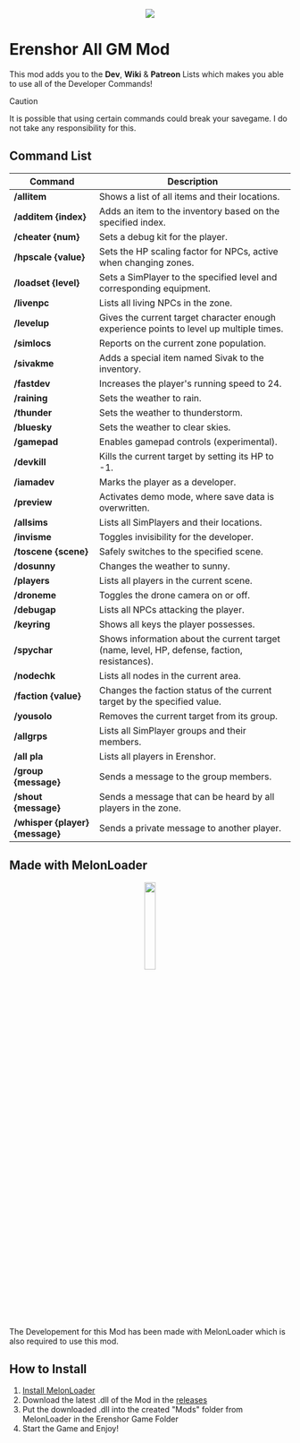 <p align="center">
  <img src="https://shared.akamai.steamstatic.com/store_item_assets/steam/apps/2382520/header.jpg?t=1719971377" />
</p>

# Erenshor All GM Mod
This mod adds you to the **Dev**, **Wiki** & **Patreon** Lists which makes you able to use all of the Developer Commands!

> [!CAUTION]
> It is possible that using certain commands could break your savegame. I do not take any responsibility for this.

## Command List
| Command                | Description                                                                           |
|------------------------|---------------------------------------------------------------------------------------|
| **/allitem**           | Shows a list of all items and their locations.                                         |
| **/additem {index}**   | Adds an item to the inventory based on the specified index.                           |
| **/cheater {num}**     | Sets a debug kit for the player.                                                      |
| **/hpscale {value}**   | Sets the HP scaling factor for NPCs, active when changing zones.                      |
| **/loadset {level}**   | Sets a SimPlayer to the specified level and corresponding equipment.                  |
| **/livenpc**           | Lists all living NPCs in the zone.                                                    |
| **/levelup**           | Gives the current target character enough experience points to level up multiple times.|
| **/simlocs**           | Reports on the current zone population.                                               |
| **/sivakme**           | Adds a special item named Sivak to the inventory.                                     |
| **/fastdev**           | Increases the player's running speed to 24.                                           |
| **/raining**           | Sets the weather to rain.                                                             |
| **/thunder**           | Sets the weather to thunderstorm.                                                     |
| **/bluesky**           | Sets the weather to clear skies.                                                      |
| **/gamepad**           | Enables gamepad controls (experimental).                                              |
| **/devkill**           | Kills the current target by setting its HP to -1.                                     |
| **/iamadev**           | Marks the player as a developer.                                                      |
| **/preview**           | Activates demo mode, where save data is overwritten.                                  |
| **/allsims**           | Lists all SimPlayers and their locations.                                             |
| **/invisme**           | Toggles invisibility for the developer.                                               |
| **/toscene {scene}**   | Safely switches to the specified scene.                                               |
| **/dosunny**           | Changes the weather to sunny.                                                         |
| **/players**           | Lists all players in the current scene.                                               |
| **/droneme**           | Toggles the drone camera on or off.                                                   |
| **/debugap**           | Lists all NPCs attacking the player.                                                  |
| **/keyring**           | Shows all keys the player possesses.                                                  |
| **/spychar**           | Shows information about the current target (name, level, HP, defense, faction, resistances). |
| **/nodechk**           | Lists all nodes in the current area.                                                  |
| **/faction {value}**   | Changes the faction status of the current target by the specified value.              |
| **/yousolo**           | Removes the current target from its group.                                            |
| **/allgrps**           | Lists all SimPlayer groups and their members.                                         |
| **/all pla**           | Lists all players in Erenshor.                                                        |
| **/group {message}**   | Sends a message to the group members.                                                 |
| **/shout {message}**   | Sends a message that can be heard by all players in the zone.                         |
| **/whisper {player} {message}** | Sends a private message to another player.                                  |

## Made with MelonLoader
<p align="center">
  <img src="https://melonwiki.xyz/_media/logo.svg" height="20%" width="20%" />
</p>
The Developement for this Mod has been made with MelonLoader which is also required to use this mod.

## How to Install
1. [Install MelonLoader](https://melonwiki.xyz/#/?id=automated-installation) 
2. Download the latest .dll of the Mod in the [releases](https://github.com/Lenzork/Erenshor-All-GM-Mod/releases)
3. Put the downloaded .dll into the created "Mods" folder from MelonLoader in the Erenshor Game Folder
4. Start the Game and Enjoy!
